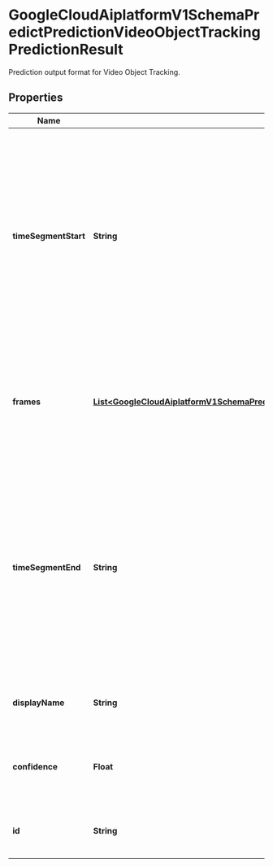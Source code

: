 

# GoogleCloudAiplatformV1SchemaPredictPredictionVideoObjectTrackingPredictionResult

Prediction output format for Video Object Tracking.

## Properties

| Name | Type | Description | Notes |
|------------ | ------------- | ------------- | -------------|
|**timeSegmentStart** | **String** | The beginning, inclusive, of the video&#39;s time segment in which the object instance has been detected. Expressed as a number of seconds as measured from the start of the video, with fractions up to a microsecond precision, and with \&quot;s\&quot; appended at the end. |  [optional] |
|**frames** | [**List&lt;GoogleCloudAiplatformV1SchemaPredictPredictionVideoObjectTrackingPredictionResultFrame&gt;**](GoogleCloudAiplatformV1SchemaPredictPredictionVideoObjectTrackingPredictionResultFrame.md) | All of the frames of the video in which a single object instance has been detected. The bounding boxes in the frames identify the same object. |  [optional] |
|**timeSegmentEnd** | **String** | The end, inclusive, of the video&#39;s time segment in which the object instance has been detected. Expressed as a number of seconds as measured from the start of the video, with fractions up to a microsecond precision, and with \&quot;s\&quot; appended at the end. |  [optional] |
|**displayName** | **String** | The display name of the AnnotationSpec that had been identified. |  [optional] |
|**confidence** | **Float** | The Model&#39;s confidence in correction of this prediction, higher value means higher confidence. |  [optional] |
|**id** | **String** | The resource ID of the AnnotationSpec that had been identified. |  [optional] |



